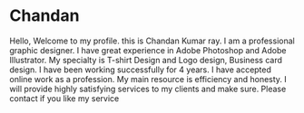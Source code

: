 # Chandan
Hello, Welcome to my profile. this is Chandan Kumar ray. I am a professional graphic designer. I have great experience in Adobe Photoshop and Adobe Illustrator. My specialty is T-shirt Design and Logo design, Business card design. I have been working successfully for 4 years. I have accepted online work as a profession. My main resource is efficiency and honesty. I will provide highly satisfying services to my clients and make sure. Please contact if you like my service
